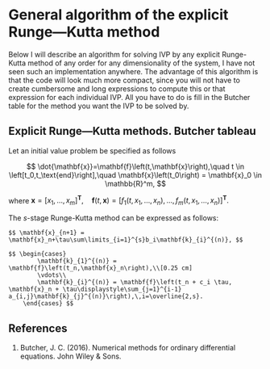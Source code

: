 # General algorithm of the explicit Runge—Kutta method
Below I will describe an algorithm for solving IVP by any explicit Runge-Kutta method of any order for any dimensionality of the system, I have not seen such an implementation anywhere. 
The advantage of this algorithm is that the code will look much more compact, since you will not have to create cumbersome and long expressions to compute this or that expression for each individual IVP. 
All you have to do is fill in the Butcher table for the method you want the IVP to be solved by.

## Explicit Runge—Kutta methods. Butcher tableau
Let an initial value problem be specified as follows

$$ \dot{\mathbf{x}}=\mathbf{f}\left(t,\mathbf{x}\right),\quad t \in \left[t_0,t_\text{end}\right],\quad \mathbf{x}\left(t_0\right) = \mathbf{x}_0 \in \mathbb{R}^m, $$

where $\mathbf{x}=\left[x_1,\dots,x_m\right]^\mathbf{T},\quad
	\mathbf{f}\left(t,\mathbf{x}\right)=\left[f_1\left(t,x_1,\dots,x_n\right),\dots,f_m\left(t,x_1,\dots,x_n\right)\right]^\mathbf{T}.$
	
The $s$-stage Runge-Kutta method can be expressed as follows:
	
	$$ \mathbf{x}_{n+1} = \mathbf{x}_n+\tau\sum\limits_{i=1}^{s}b_i\mathbf{k}_{i}^{(n)}, $$
	
	$$ \begin{cases}
			\mathbf{k}_{1}^{(n)} = \mathbf{f}\left(t_n,\mathbf{x}_n\right),\\[0.25 cm]
			\vdots\\
			\mathbf{k}_{i}^{(n)} = \mathbf{f}\left(t_n + c_i \tau, \mathbf{x}_n + \tau\displaystyle\sum_{j=1}^{i-1} a_{i,j}\mathbf{k}_{j}^{(n)}\right),\,i=\overline{2,s}.
		\end{cases} $$
## References
1. Butcher, J. C. (2016). Numerical methods for ordinary differential equations. John Wiley & Sons.
